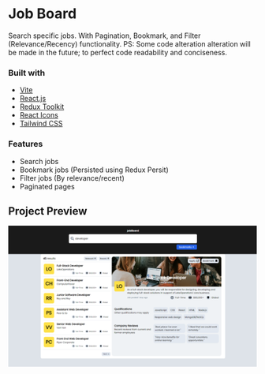 # Job Board

Search specific jobs. With Pagination, Bookmark, and Filter (Relevance/Recency) functionality. PS: Some code alteration alteration will be made in the future; to perfect code readability and conciseness.

### Built with
- [Vite](https://vitejs.dev/)
- [React.js](https://react.dev/)
- [Redux Toolkit](https://redux-toolkit.js.org/)
- [React Icons](https://react-icons.github.io/react-icons/)
- [Tailwind CSS](https://tailwindcss.com/)

### Features
- Search jobs
- Bookmark jobs (Persisted using Redux Persit)
- Filter jobs (By relevance/recent)
- Paginated pages


## Project Preview

![Project Preview](/public/project-img/projectPreview.png)
